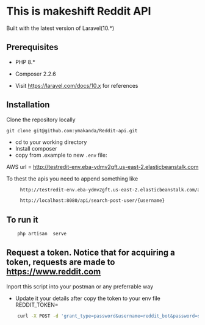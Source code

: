 # This is makeshift Reddit API

Built with the latest version of Laravel(10.*) 

## Prerequisites 
-  PHP 8.*
-  Composer 2.2.6

- Visit https://laravel.com/docs/10.x for references 

## Installation

Clone the repository locally 

``` git clone git@github.com:ymakanda/Reddit-api.git ```

- cd to your working directory
- Install composer
- copy from .example to new  `.env` file:

AWS url = http://testredit-env.eba-ydmv2gft.us-east-2.elasticbeanstalk.com

To thest the apis you need to append something like 
```bash
     http://testredit-env.eba-ydmv2gft.us-east-2.elasticbeanstalk.com/api/all-post 

     http://localhost:8080/api/search-post-user/{username}
```
## To run it 

```bash
    php artisan  serve
```

## Request a token. Notice that for acquiring a token, requests are made to https://www.reddit.com

Inport this script into your postman or any preferrable way
- Update it your details after copy the token to your env file REDDIT_TOKEN= 

```bash
    curl -X POST -d 'grant_type=password&username=reddit_bot&password=snoo' --user 'p-jcoLKBynTLew:gko_LXELoV07ZBNUXrvWZfzE3aI' https://www.reddit.com/api/v1/access_token
```